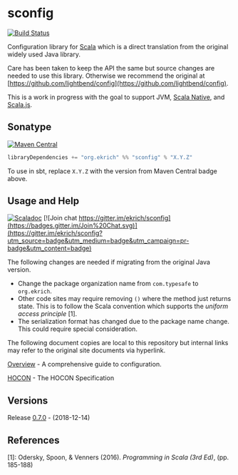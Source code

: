 # sconfig
[![Build Status](https://travis-ci.org/ekrich/sconfig.svg?branch=master)](https://travis-ci.org/ekrich/sconfig)

Configuration library for [Scala](https://www.scala-lang.org/) which is a direct translation 
from the original widely used Java library. 

Care has been taken to keep the API the same but source changes are needed to use this library. 
Otherwise we recommend the original at [https://github.com/lightbend/config](https://github.com/lightbend/config).


This is a work in progress with the goal to support JVM,
[Scala Native](https://scala-native.readthedocs.io/), and [Scala.js](https://www.scala-js.org/).

## Sonatype
[![Maven Central](https://maven-badges.herokuapp.com/maven-central/org.ekrich/sconfig/badge.svg)](https://maven-badges.herokuapp.com/maven-central/org.ekrich/sconfig)

```scala
libraryDependencies += "org.ekrich" %% "sconfig" % "X.Y.Z"
```

To use in sbt, replace `X.Y.Z` with the version from Maven Central badge above.

## Usage and Help
[![Scaladoc](https://www.javadoc.io/badge/org.ekrich/sconfig_2.12.svg?label=scaladoc)](https://www.javadoc.io/doc/org.ekrich/sconfig_2.12)
[![Join chat https://gitter.im/ekrich/sconfig](https://badges.gitter.im/Join%20Chat.svg)](https://gitter.im/ekrich/sconfig?utm_source=badge&utm_medium=badge&utm_campaign=pr-badge&utm_content=badge)

The following changes are needed if migrating from the original Java version.
- Change the package organization name from `com.typesafe` to `org.ekrich`.
- Other code sites may require removing `()` where the method just returns state. This is to 
follow the Scala convention which supports the *uniform access principle* [1].
- The serialization format has changed due to the package name change. This could
require special consideration.

The following document copies are local to this repository but internal links may refer to the
original site documents via hyperlink.

[Overview](docs/original/README.md) - A comprehensive guide to configuration.

[HOCON](docs/original/HOCON.md) - The HOCON Specification

## Versions

Release [0.7.0](https://github.com/ekrich/sconfig/releases/tag/v0.7.0) - (2018-12-14)

## References
[1]: Odersky, Spoon, & Venners (2016). *Programming in Scala (3rd Ed)*, (pp. 185-188)
